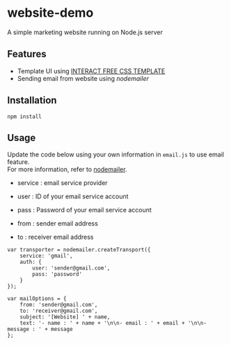 # website-demo

A simple marketing website running on Node.js server

## Features

- Template UI using [INTERACT FREE CSS TEMPLATE](https://www.free-css.com/free-css-templates/page234/interact)
- Sending email from website using *nodemailer*

## Installation

    npm install

## Usage

Update the code below using your own information in `email.js` to use email feature.<br>
For more information, refer to [nodemailer](https://nodemailer.com/about/).

- service : email service provider
- user : ID of your email service account
- pass : Password of your email service account

- from : sender email address
- to : receiver email address

```
var transporter = nodemailer.createTransport({
    service: 'gmail',
    auth: {
        user: 'sender@gmail.com',
        pass: 'password'
    }
});

var mailOptions = {
    from: 'sender@gmail.com',
    to: 'receiver@gmail.com',
    subject: '[Website] ' + name,
    text: '- name : ' + name + '\n\n- email : ' + email + '\n\n- message : ' + message
};
```
